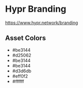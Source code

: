 # Hypr Branding

https://www.hypr.network/branding

## Asset Colors

- #be3144
- #d25062
- #be3144
- #be3144
- #d3d6db
- #eff0f2
- #ffffff
